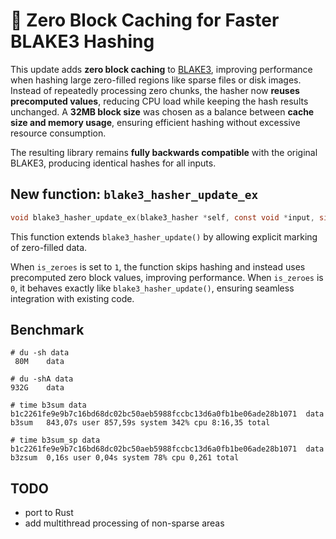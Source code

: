 # 🚀 Zero Block Caching for Faster BLAKE3 Hashing  

This update adds **zero block caching** to [BLAKE3](https://github.com/BLAKE3-team/BLAKE3), improving performance when hashing large zero-filled regions like sparse files or disk images. Instead of repeatedly processing zero chunks, the hasher now **reuses precomputed values**, reducing CPU load while keeping the hash results unchanged. A **32MB block size** was chosen as a balance between **cache size and memory usage**, ensuring efficient hashing without excessive resource consumption.  

The resulting library remains **fully backwards compatible** with the original BLAKE3, producing identical hashes for all inputs.  

## New function: `blake3_hasher_update_ex`  

```c
void blake3_hasher_update_ex(blake3_hasher *self, const void *input, size_t input_len, int is_zeroes);
```

This function extends `blake3_hasher_update()` by allowing explicit marking of zero-filled data.

When `is_zeroes` is set to `1`, the function skips hashing and instead uses precomputed zero block values, improving performance.
When `is_zeroes` is `0`, it behaves exactly like `blake3_hasher_update()`, ensuring seamless integration with existing code.

## Benchmark

```
# du -sh data
 80M	data

# du -shA data
932G	data

# time b3sum data
b1c2261fe9e9b7c16bd68dc02bc50aeb5988fccbc13d6a0fb1be06ade28b1071  data
b3sum   843,07s user 857,59s system 342% cpu 8:16,35 total

# time b3sum_sp data
b1c2261fe9e9b7c16bd68dc02bc50aeb5988fccbc13d6a0fb1be06ade28b1071  data
b3zsum  0,16s user 0,04s system 78% cpu 0,261 total
```

## TODO

 - port to Rust
 - add multithread processing of non-sparse areas
